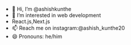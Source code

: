 - 👋 Hi, I’m @ashishkunthe
- 👀 I’m interested in web development
- React.js,Next.js
- 📫 Reach me on instagram:@ashish_kunthe20
- 😄 Pronouns: he/him
